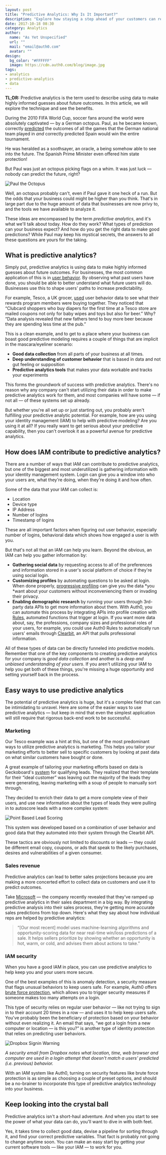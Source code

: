 ```yaml
---
layout: post
title: "Predictive Analytics: Why Is It Important?"
description: "Explore how staying a step ahead of your customers can revolutionize your company."
date: 2017-10-18 08:30
category: Analytics
author:
  name: "As Yet Unspecified"
  url: ""
  mail: "email@auth0.com"
  avatar: ""
design:
  bg_color: "#FFFFFF"
  image: https://cdn.auth0.com/blog/image.jpg
tags:
- analytics
- predictive-analytics
- data
---
```


**TL;DR:**  Predictive analytics is the term used to describe using data to make highly informed guesses about future outcomes.  In this article, we will explore the technique and see the benefits.


During the 2010 FIFA World Cup, soccer fans around the world were absolutely captivated — by a German octopus. Paul, as he became known, correctly [predicted](https://en.wikipedia.org/wiki/Paul_the_Octopus) the outcomes of all the games that the German national team played in *and* correctly predicted Spain would win the entire tournament. 

He was heralded as a soothsayer, an oracle, a being somehow able to see into the future. The Spanish Prime Minister even offered him state protection! 

But Paul was just an octopus picking flags on a whim. It was just luck — nobody can predict the future, right?

![Paul the Octopus](https://cdn.auth0.com/blog/predictive-analysis/paul-the-octopus.jpg)

Well, an octopus probably can't, even if Paul gave it one heck of a run. But the odds that your business could might be higher than you think. That's in large part due to the huge amount of data that businesses are now privy to, and the tools we have available to analyze it. 

These ideas are encompassed by the term *predictive analytics*, and it's what we'll talk about today. How do they work? What types of prediction can your business expect? And how do you get the right data to make good predictions? While Paul may keep his mystical secrets, the answers to all these questions are yours for the taking.

## What is predictive analytics?

Simply put, predictive analytics is using data to make highly informed guesses about future outcomes. For businesses, the most common application of this is in [user behavior](https://amplitude.com/blog/2016/06/14/10-steps-behavioral-analytics/). By observing what past users have done, you should be able to better understand what future users will do. Businesses use this to shape users' paths to increase predictability. 

For example, Tesco, a UK grocer, [used](https://hbr.org/2011/12/know-what-your-customers-want-before-they-do) user behavior data to see what their rewards program members were buying together. They noticed that “Clubcard shoppers who buy diapers for the first time at a Tesco store are mailed coupons not only for baby wipes and toys but also for beer.” Why? “Data analysis revealed that new fathers tend to buy more beer because they are spending less time at the pub.”

This is a clean example, and to get to a place where your business can boast good predictive modeling requires a couple of things that are implicit in the mascara/eyeliner scenario:

- **Good data collection** from all parts of your business at all times.
- **Deep understanding of customer behavior** that is based in data and not gut feeling or supposition
- **Predictive analytics tools** that makes your data workable and tracks your experiments

This forms the groundwork of success with predictive analytics. There's no reason why any company can't start utilizing their data in order to make predictive analytics work for them, and most companies will have some — if not all — of these systems set up already. 

But whether you're all set up or just starting out, you probably aren't fulfilling your predictive analytic potential. For example, how are you using your identity management (IAM) to help with predictive modeling? Are you using it at all? If you really want to get serious about your predictive capability, then you can't overlook it as a powerful avenue for predictive analytics. 


## How does IAM contribute to predictive analytics?

There are a number of ways that IAM can contribute to predictive analytics, but one of the biggest and most underutilized is gathering information with your identity management system. Login can give you a window into who your users are, what they're doing, when they're doing it and how often. 

Some of the data that your IAM can collect is:

* Location
* Device type
* IP Address
* Number of logins
* Timestamp of logins

These are all important factors when figuring out user behavior, especially number of logins, behavioral data which shows how engaged a user is with you. 

But that's not all that an IAM can help you learn. Beyond the obvious, an IAM can help you gather information by:

- **Gathering social data** by requesting access to all of the preferences and information stored in a user's social platform of choice if they're using social login.
- **Customizing profiles** by automating questions to be asked at login. When done properly, [progressive profiling](https://auth0.com/blog/how-profile-enrichment-and-progressive-profiling-can-boost-your-marketing/) can give you the data *you *want about your customers without inconveniencing them or invading their privacy. 
- **Enabling demographic research** by running your users through 3rd-party data APIs to get more information about them. With Auth0, you can automate this process by integrating APIs into profile creation with [Rules](https://auth0.com/docs/rules/current), automated functions that trigger at login. If you want more data about, say, the professions, company sizes and professional roles of your users, for example, you could use Auth0 Rules to automatically run users' emails through [Clearbit](https://clearbit.com/), an API that pulls professional information. 

All of these types of data can be directly funneled into predictive models. Remember that one of the key components to creating predictive analytics for your company is *good data collection* and another is a *deep and unbiased understanding of your users*. If you aren't utilizing your IAM to help you get both of these things, you're missing a huge opportunity and setting yourself back in the process. 


## Easy ways to use predictive analytics

The potential of predictive analytics is huge, but it's a complex field that can be intimidating to unravel. Here are some of the easier ways to use predictive analytics — but keep in mind that even the simplest application will still require that rigorous back-end work to be successful. 

### Marketing

Our Tesco example was a hint at this, but one of the most predominant ways to utilize predictive analytics is marketing. This helps you tailor your marketing efforts to better sell to specific customers by looking at past data on what similar customers have bought or done. 

A great example of tailoring your marketing efforts based on data is Geckoboard's [system](https://clearbit.com/books/data-driven-sales/inbound-lead-qualification) for qualifying leads. They realized that their template for their “ideal customer” was leaving out the majority of the leads they were generating, leaving marketing with a soup of people to manually sort through. 

They decided to enrich their data to get a more complete view of their users, and use new information about the types of leads they were pulling in to autoscore leads with a more complex system:

![Point Based Lead Scoring](https://cdn.auth0.com/blog/predictive-analysis/advanced-point-based-lead-scoring@1x.png)

This system was developed based on a combination of user behavior and good data that they automated into their system through the Clearbit API. 

These tactics are obviously not limited to discounts or leads — they could be different email copy, coupons, or ads that speak to the likely purchases, desires and vulnerabilities of a given consumer. 

### Sales revenue

Predictive analytics can lead to better sales projections because you are making a more concerted effort to collect data on customers and use it to predict outcomes. 

Take [Microsoft](https://www.microsoft.com/itshowcase/Article/Content/770/Predictive-analytics-improves-the-accuracy-of-forecasted-sales-revenue) — the company recently revealed that they've ramped up predictive analytics in their sales department in a big way. By integrating predictive analysis into their sales process, they're getting more accurate sales predictions from top down. Here's what they say about how individual reps are helped by predictive analytics: 


> “[Our most recent] model uses machine-learning algorithms and opportunity-scoring data for near real-time win/loss predictions of a sale. It helps sellers prioritize by showing whether an opportunity is hot, warm, or cold, and advises them about actions to take.”

### IAM security

When you have a good IAM in place, you can use predictive analytics to help keep you and your users more secure. 

One of the best examples of this is anomaly detection, a security measure that flags unusual behaviors to keep users safe. For example, Auth0 offers [brute force protection](https://auth0.com/docs/anomaly-detection), which allows you to trigger security measures if someone makes too many attempts on a login. 

This type of security relies on regular user behavior — like not trying to sign in to their account 20 times in a row — and uses it to help keep users safe. You've probably been the beneficiary of protection based on your behavior without even realizing it. An email that says, “we got a login from a new computer or location — is this you?” is another type of identity protection that relies on predicting user behaviors. 

![Dropbox Signin Warning](https://cdn.auth0.com/blog/predictive-analysis/dropbox-signin-warning.png)

*A security email from Dropbox notes what location, time, web browser and computer are used in a login attempt that doesn't match a users' predicted (i.e. previous) behavior.*

With an IAM system like Auth0, turning on security features like brute force protection is as simple as choosing a couple of preset options, and should be a no-brainer to incorporate this type of predictive analytics technology into your business. 


## Keep looking into the crystal ball

Predictive analytics isn't a short-haul adventure. And when you start to see the power of what your data can do, you'll want to dive in with both feet. 

Yes, it takes time to collect good data, devise a pipeline for sorting through it, and find your correct predictive variables. That fact is probably not going to change anytime soon. You can make an easy start by getting your current software tools — like your IAM — to work for you.